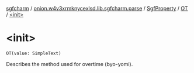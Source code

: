 [sgfcharm](../../../index.md) / [onion.w4v3xrmknycexlsd.lib.sgfcharm.parse](../../index.md) / [SgfProperty](../index.md) / [OT](index.md) / [&lt;init&gt;](./-init-.md)

# &lt;init&gt;

`OT(value: SimpleText)`

Describes the method used for overtime (byo-yomi).

